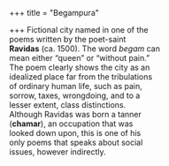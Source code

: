 +++
title = "Begampura"

+++
Fictional city named in one of the  
poems written by the poet-saint  
**Ravidas** (ca. 1500). The word *begam* can  
mean either “queen” or “without pain.”  
The poem clearly shows the city as an  
idealized place far from the tribulations  
of ordinary human life, such as pain,  
sorrow, taxes, wrongdoing, and to a  
lesser extent, class distinctions.  
Although Ravidas was born a tanner  
(**chamar**), an occupation that was  
looked down upon, this is one of his  
only poems that speaks about social  
issues, however indirectly.